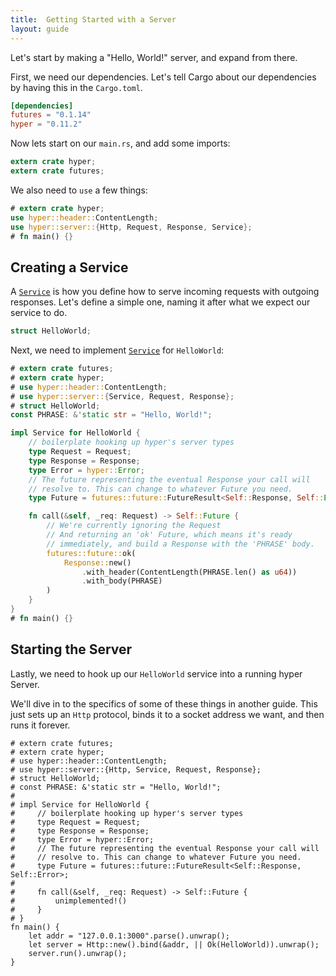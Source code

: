 ```yaml
---
title:  Getting Started with a Server
layout: guide
---
```


Let's start by making a "Hello, World!" server, and expand from there.

First, we need our dependencies. Let's tell Cargo about our dependencies by having this in the `Cargo.toml`.

```toml
[dependencies]
futures = "0.1.14"
hyper = "0.11.2"
```

Now lets start on our `main.rs`, and add some imports:

```rust
extern crate hyper;
extern crate futures;
```

We also need to `use` a few things:

```rust
# extern crate hyper;
use hyper::header::ContentLength;
use hyper::server::{Http, Request, Response, Service};
# fn main() {}
```

## Creating a Service

A [`Service`][service] is how you define how to serve incoming requests
with outgoing responses. Let's define a simple one, naming it after what
we expect our service to do.

```rust
struct HelloWorld;
```

Next, we need to implement [`Service`][service] for `HelloWorld`:

```rust
# extern crate futures;
# extern crate hyper;
# use hyper::header::ContentLength;
# use hyper::server::{Service, Request, Response};
# struct HelloWorld;
const PHRASE: &'static str = "Hello, World!";

impl Service for HelloWorld {
    // boilerplate hooking up hyper's server types
    type Request = Request;
    type Response = Response;
    type Error = hyper::Error;
    // The future representing the eventual Response your call will
    // resolve to. This can change to whatever Future you need.
    type Future = futures::future::FutureResult<Self::Response, Self::Error>;

    fn call(&self, _req: Request) -> Self::Future {
        // We're currently ignoring the Request
        // And returning an 'ok' Future, which means it's ready
        // immediately, and build a Response with the 'PHRASE' body.
        futures::future::ok(
            Response::new()
                .with_header(ContentLength(PHRASE.len() as u64))
                .with_body(PHRASE)
        )
    }
}
# fn main() {}
```

## Starting the Server

Lastly, we need to hook up our `HelloWorld` service into a running hyper
Server.

We'll dive in to the specifics of some of these things in another guide.
This just sets up an `Http` protocol, binds it to a socket address we
want, and then runs it forever.

```rust,no_run
# extern crate futures;
# extern crate hyper;
# use hyper::header::ContentLength;
# use hyper::server::{Http, Service, Request, Response};
# struct HelloWorld;
# const PHRASE: &'static str = "Hello, World!";
#
# impl Service for HelloWorld {
#     // boilerplate hooking up hyper's server types
#     type Request = Request;
#     type Response = Response;
#     type Error = hyper::Error;
#     // The future representing the eventual Response your call will
#     // resolve to. This can change to whatever Future you need.
#     type Future = futures::future::FutureResult<Self::Response, Self::Error>;
#
#     fn call(&self, _req: Request) -> Self::Future {
#         unimplemented!()
#     }
# }
fn main() {
    let addr = "127.0.0.1:3000".parse().unwrap();
    let server = Http::new().bind(&addr, || Ok(HelloWorld)).unwrap();
    server.run().unwrap();
}
```

[service]: https://docs.rs/tokio-service/*/tokio_service/trait.Service.html

